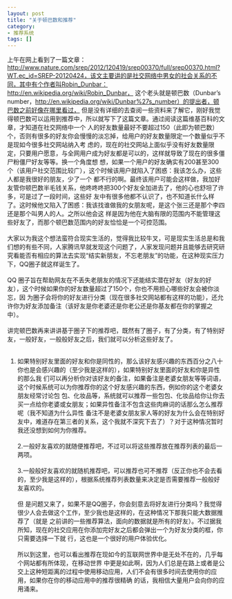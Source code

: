 ```yaml
---
layout: post
title: "关于顿巴数和推荐"
category: 
- 推荐系统
tags: []
---
```




上午在网上看到了一篇文章：http://www.nature.com/srep/2012/120419/srep00370/full/srep00370.html?WT.ec_id=SREP-20120424，该文主要讲的是社交网络中男女的社会关系的不同，其中有个作者叫Robin_Dunbar：http://en.wikipedia.org/wiki/Robin_Dunbar， 这个老头就是顿巴数（Dunbar’s number，http://en.wikipedia.org/wiki/Dunbar%27s_number）的提出者，顿巴数之前好像在哪里看过， 但是没有详细的去查阅一些资料来了解它，刚好我觉得顿巴数可以运用到推荐中，所以就写下了这篇文章。通过阅读这篇维基百科的文章，才知道在社交网络中一个 人的好友数量最好不要超过150（此即为顿巴数）个，否则有很多的好友你会慢慢的淡忘掉，给用户的好友数量限定一个数量似乎不是现如今很多社交网站纳入考 虑的，现在的社交网站上面似乎没有好友数量限定，只要用户愿意，与全网用户成为好友都是可以的，这样就导致了现在的很多僵尸粉僵尸好友等等。换一个角度想 想，如果一个用户的好友确实有200甚至300个（该用户社交范围比较广），这个时候该用户就陷入了困惑：我该怎么办，这些人都是我很好的朋友，少了一个 都不行的啊。最终该用户可能会这样做，我加好友管你顿巴数半毛钱关系，他咚咚咚把300个好友全加进去了，他的心也舒坦了许多，可是过了一段时间，这些好 友中有很多他都不认识了，也不知道长什么样了。这时候他又陷入了困惑：我该找谁做我的女朋友呢，是这个张三还是那个李四还是那个叫男人的人。之所以他会这 样是因为他在大脑有限的范围内不能管理这些好友了，而那个顿巴数范围内的好友恰恰是一个可控范围。</br></br>
大家以为我这个想法蛮符合现实生活的，觉得我比较牛叉，可是现实生活总是和我们想的有些不同，人家腾讯早就发现这个问题了，人家发现问题并且能够去研究研究看能否有相应的算法去实现“结实新朋友，不忘老朋友”的功能，在这种现实压力下，QQ圈子就这样诞生了。</br></br>
QQ 圈子旨在帮助网友在不丢失老朋友的情况下还能结实潜在好友（好友的好友），这个时候如果你的好友数量超过了150个，你也不用担心哪些好友会被你淡忘，因 为圈子会将你的好友进行分类（现在很多社交网站都有这样的功能），还允许你为好友添加备注（该好友是你老婆还是你老公还是你基友都在你的掌握之中）。</br></br>
讲完顿巴数再来讲讲基于圈子下的推荐吧，既然有了圈子，有了分类，有了特别好友，一般好友，一般般好友之后，我们就可以分析这些好友了。</br></br>
1. 如果特别好友里面的好友和你是同性的，那么该好友感兴趣的东西百分之八十你也是会感兴趣的（至少我是这样的），如果特别好友里面的好友和你是异性的那么我 们可以再分析你对该好友的备注，如果备注是老婆女朋友等等词语，这个时候系统可以为你推荐你的这个好友感兴趣的东西，例如你的这个老婆女朋友经常讨论包 包、化妆品等，系统就可以推荐一些包包、化妆品给你让你去买一点给你老婆或女朋友；如果异性备注不包含这些肉麻词的话那么怎么推荐呢（我不知道为什么异性 备注不是老婆女朋友家人等的好友为什么会在特别好友中，难道存在第三者的关系，这个我就不深究下去了）？对于这种情况暂时我还没想到如何为你推荐。</br></br>
2.一般好友喜欢的就随便推荐吧，不过可以将这些推荐放在推荐列表的最后一两项。</br></br>
3.一般般好友喜欢的就随机推荐吧，可以推荐也可不推荐（反正你也不会去看的，至少我是这样的），根据系统推荐列表数量来决定是否需要推荐一般般好友喜欢的。</br></br>
但 是问题又来了，如果不是QQ圈子，你会刻意去将好友进行分类吗？我觉得很少人会去做这个工作，至少我也是这样的，在这种情况下那我只能大数据推荐了（就是 之前讲的一些推荐算法，面向的数据就是所有的好友）。不过据我所知，现在的社交应用在你添加完好友之后都会弹出一个为好友分类的框，你只需要选择一下就 行，这也是一个很好的用户体验优化。</br></br>
所以到这里，也可以看出推荐在现如今的互联网世界中是无处不在的，几乎每个网站都有所体现，在移动世界 中更是如此啊，因为人们总是在路上或者是公交上这种短距离的过程中使用移动应用，人们不会有很多时间去使用你的应用，如果你在你的移动应用中的推荐很精确 的话，我相信大量用户会向你的应用涌来。</br></br>